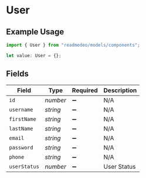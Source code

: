 # User

## Example Usage

```typescript
import { User } from "readmedeo/models/components";

let value: User = {};
```

## Fields

| Field              | Type               | Required           | Description        |
| ------------------ | ------------------ | ------------------ | ------------------ |
| `id`               | *number*           | :heavy_minus_sign: | N/A                |
| `username`         | *string*           | :heavy_minus_sign: | N/A                |
| `firstName`        | *string*           | :heavy_minus_sign: | N/A                |
| `lastName`         | *string*           | :heavy_minus_sign: | N/A                |
| `email`            | *string*           | :heavy_minus_sign: | N/A                |
| `password`         | *string*           | :heavy_minus_sign: | N/A                |
| `phone`            | *string*           | :heavy_minus_sign: | N/A                |
| `userStatus`       | *number*           | :heavy_minus_sign: | User Status        |